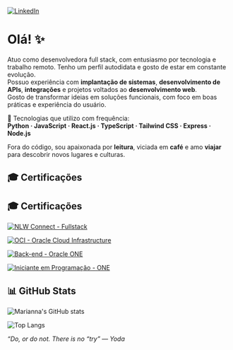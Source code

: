[![LinkedIn](https://img.shields.io/badge/LinkedIn-Marianna%20Yáskara-blue?style=for-the-badge&logo=linkedin)](https://www.linkedin.com/in/marianna-yáskara-570640134/)

# Olá! ✨

Atuo como desenvolvedora full stack, com entusiasmo por tecnologia e trabalho remoto. Tenho um perfil autodidata e gosto de estar em constante evolução.  
Possuo experiência com **implantação de sistemas**, **desenvolvimento de APIs**, **integrações** e projetos voltados ao **desenvolvimento web**.  
Gosto de transformar ideias em soluções funcionais, com foco em boas práticas e experiência do usuário.

🔧 Tecnologias que utilizo com frequência:  
**Python · JavaScript · React.js · TypeScript · Tailwind CSS · Express · Node.js**

Fora do código, sou apaixonada por **leitura**, viciada em **café** e amo **viajar** para descobrir novos lugares e culturas.

## 🎓 Certificações

## 🎓 Certificações

[![NLW Connect - Fullstack](https://img.shields.io/badge/NLW_Connect-Fullstack-8A2BE2?style=for-the-badge&logo=rocketseat&logoColor=white&labelColor=00C896)](https://app.rocketseat.com.br/certificates/c00bdde6-25a4-42cc-9f1d-16b81e8b368b)

[![OCI - Oracle Cloud Infrastructure](https://img.shields.io/badge/Oracle_Cloud_Infrastructure-ONE-FF6B6B?style=for-the-badge&logo=oracle&logoColor=white&labelColor=007BFF)](https://cursos.alura.com.br/degree/certificate/2fc4019f-07a3-41d6-a92c-1761b2f7038f?lang)

[![Back-end - Oracle ONE](https://img.shields.io/badge/Oracle_NEXT_Education-Back--end-FB8500?style=for-the-badge&logo=oracle&logoColor=white&labelColor=6D6875)](https://cursos.alura.com.br/program/certificate/9ff6ea6c-5e1d-4ce2-81ce-5c7dee46cfad?lang)

[![Iniciante em Programação - ONE](https://img.shields.io/badge/Formação_Iniciante_em_Programação-T6-E0BBE4?style=for-the-badge&logo=alura&logoColor=black&labelColor=ffffff)](https://cursos.alura.com.br/degree/certificate/249f8a45-b891-4ed6-a59d-b833e671f8de)


## 📊 GitHub Stats

![Marianna's GitHub stats](https://github-readme-stats.vercel.app/api?username=mariannayaskaras&show_icons=true&theme=tokyonight&v=20250804) 

![Top Langs](https://github-readme-stats.vercel.app/api/top-langs/?username=mariannayaskaras&layout=compact&theme=tokyonight&v=20250804)



*“Do, or do not. There is no “try” — Yoda*
